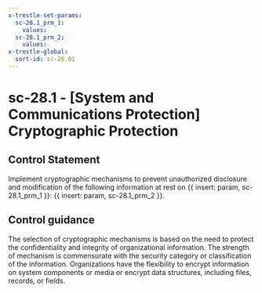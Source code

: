```yaml
---
x-trestle-set-params:
  sc-28.1_prm_1:
    values:
  sc-28.1_prm_2:
    values:
x-trestle-global:
  sort-id: sc-28.01
---
```


# sc-28.1 - \[System and Communications Protection\] Cryptographic Protection

## Control Statement

Implement cryptographic mechanisms to prevent unauthorized disclosure and modification of the following information at rest on {{ insert: param, sc-28.1_prm_1 }}: {{ insert: param, sc-28.1_prm_2 }}.

## Control guidance

The selection of cryptographic mechanisms is based on the need to protect the confidentiality and integrity of organizational information. The strength of mechanism is commensurate with the security category or classification of the information. Organizations have the flexibility to encrypt information on system components or media or encrypt data structures, including files, records, or fields.
